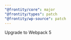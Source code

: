 ```yaml
---
"@frontity/core": major
"@frontity/types": patch
"@frontity/wp-source": patch
---
```


Upgrade to Webpack 5
